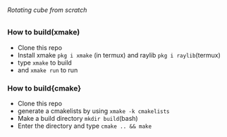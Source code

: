 ######  Rotating cube from scratch


### How to build(xmake)

 - Clone this repo
 - Install xmake ```pkg i xmake``` (in termux) and raylib ```pkg i raylib```(termux)
 - type ``` xmake ``` to build
 - and ``` xmake run ``` to run

### How to build{cmake}
 - Clone this repo
 - generate a cmakelists by using ```xmake -k cmakelists```
 - Make a build directory ```mkdir build```(bash)
 - Enter the directory and type ```cmake .. && make```

